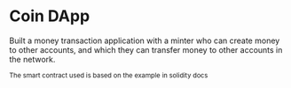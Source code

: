 # Coin DApp

Built a money transaction application with a minter who can create money to other accounts, and which they can transfer money to other accounts in the network.

<small> The smart contract used is based on the example in solidity docs </small>
